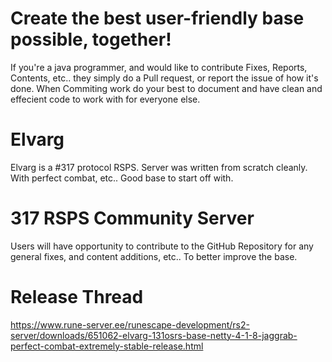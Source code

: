 [logo]: http://i68.tinypic.com/el430k.jpg "Elvarg Logo"

# Create the best user-friendly base possible, together!
If you're a java programmer, and would like to contribute Fixes, Reports, Contents, etc.. they simply do a Pull request, or report the issue of how it's done. When Commiting work do your best to document and have clean and effecient code to work with for everyone else.

# Elvarg
Elvarg is a #317 protocol RSPS. Server was written from scratch cleanly. With perfect combat, etc.. Good base to start off with.

# 317 RSPS Community Server
Users will have opportunity to contribute to the GitHub Repository for any general fixes, and content additions, etc.. To better improve the base.

# Release Thread
https://www.rune-server.ee/runescape-development/rs2-server/downloads/651062-elvarg-131osrs-base-netty-4-1-8-jaggrab-perfect-combat-extremely-stable-release.html
